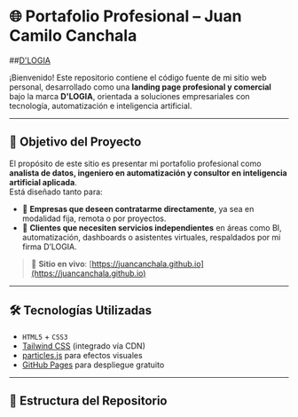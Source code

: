 # 🌐 Portafolio Profesional – Juan Camilo Canchala
##[D'LOGIA](https://juancanchala.github.io)

¡Bienvenido! Este repositorio contiene el código fuente de mi sitio web personal, desarrollado como una **landing page profesional y comercial** bajo la marca **D'LOGIA**, orientada a soluciones empresariales con tecnología, automatización e inteligencia artificial.

---

## 🚀 Objetivo del Proyecto

El propósito de este sitio es presentar mi portafolio profesional como **analista de datos, ingeniero en automatización y consultor en inteligencia artificial aplicada**.  
Está diseñado tanto para:

- 🏢 **Empresas que deseen contratarme directamente**, ya sea en modalidad fija, remota o por proyectos.
- 🤝 **Clientes que necesiten servicios independientes** en áreas como BI, automatización, dashboards o asistentes virtuales, respaldados por mi firma D’LOGIA.

> 🔗 **Sitio en vivo**: [https://juancanchala.github.io](https://juancanchala.github.io)

---

## 🛠️ Tecnologías Utilizadas

- `HTML5` + `CSS3`
- [Tailwind CSS](https://tailwindcss.com) (integrado vía CDN)
- [particles.js](https://vincentgarreau.com/particles.js/) para efectos visuales
- [GitHub Pages](https://pages.github.com) para despliegue gratuito

---

## 📂 Estructura del Repositorio





